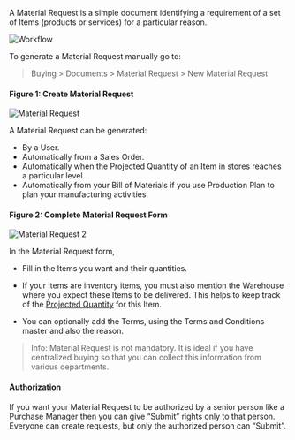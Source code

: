 A Material Request is a simple document identifying a requirement of a set of
Items (products or services) for a particular reason.

![Workflow](/assets/manual_erpnext_com/old_images/erpnext/material-request-workflow.jpg)

To generate a Material Request manually go to:

> Buying > Documents > Material Request > New Material Request

#### Figure 1: Create Material Request 
![Material Request](/assets/manual_erpnext_com/old_images/erpnext/material-request-1.png)

A Material Request can be generated:

  * By a User.
  * Automatically from a Sales Order.
  * Automatically when the Projected Quantity of an Item in stores reaches a particular level.
  * Automatically from your Bill of Materials if you use Production Plan to plan your manufacturing activities.

#### Figure 2: Complete Material Request Form

![Material Request 2](/assets/manual_erpnext_com/old_images/erpnext/material-request-2.png)

In the Material Request form,

  * Fill in the Items you want and their quantities.

  * If your Items are inventory items, you must also mention the Warehouse where you expect these Items to be delivered. This helps to keep track of the [Projected Quantity](/contents/stock/projected-quantity) for this Item.

  * You can optionally add the Terms, using the Terms and Conditions master and also the reason.

> Info: Material Request is not mandatory. It is ideal if you have centralized
buying so that you can collect this information from various departments.

#### Authorization

If you want your Material Request to be authorized by a senior person like a
Purchase Manager then you can give “Submit” rights only to that person.
Everyone can create requests, but only the authorized person can “Submit”.

